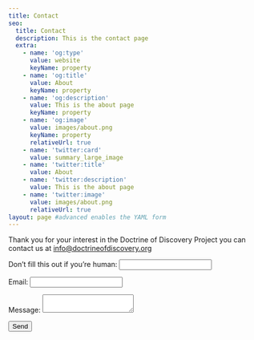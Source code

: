 ```yaml
---
title: Contact
seo:
  title: Contact
  description: This is the contact page
  extra:
    - name: 'og:type'
      value: website
      keyName: property
    - name: 'og:title'
      value: About
      keyName: property
    - name: 'og:description'
      value: This is the about page
      keyName: property
    - name: 'og:image'
      value: images/about.png
      keyName: property
      relativeUrl: true
    - name: 'twitter:card'
      value: summary_large_image
    - name: 'twitter:title'
      value: About
    - name: 'twitter:description'
      value: This is the about page
    - name: 'twitter:image'
      value: images/about.png
      relativeUrl: true
layout: page #advanced enables the YAML form
---
```

Thank you for your interest in the Doctrine of Discovery Project you can contact us at info@doctrineofdiscovery.org

<form name="contact" method="POST" netlify-honeypot="bot-field" data-netlify="true">
    <p class="hidden">
        <label> Don’t fill this out if you’re human: <input name="bot-field" /> </label>
    </p>
    <p>
        <label> Email: <input type="text" name="email" /> </label>
    </p>
    <p>
        <label> Message: <textarea name="message"></textarea></label>
    </p>
    <p>
        <button type="submit">Send</button>
    </p>
</form>
